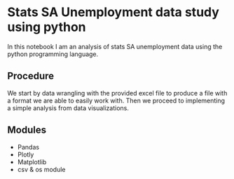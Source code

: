 
# Stats SA Unemployment data study using python

In this notebook I am an analysis of stats SA unemployment data using the python programming language. 



## Procedure 

We start by data wrangling with the provided excel file to produce a file with a format we are able to easily work with. Then we proceed to implementing a simple analysis from data visualizations. 


## Modules

- Pandas
- Plotly
- Matplotlib
- csv & os module
